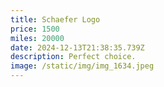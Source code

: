 ```yaml
---
title: Schaefer Logo
price: 1500
miles: 20000
date: 2024-12-13T21:38:35.739Z
description: Perfect choice.
image: /static/img/img_1634.jpeg
---
```

